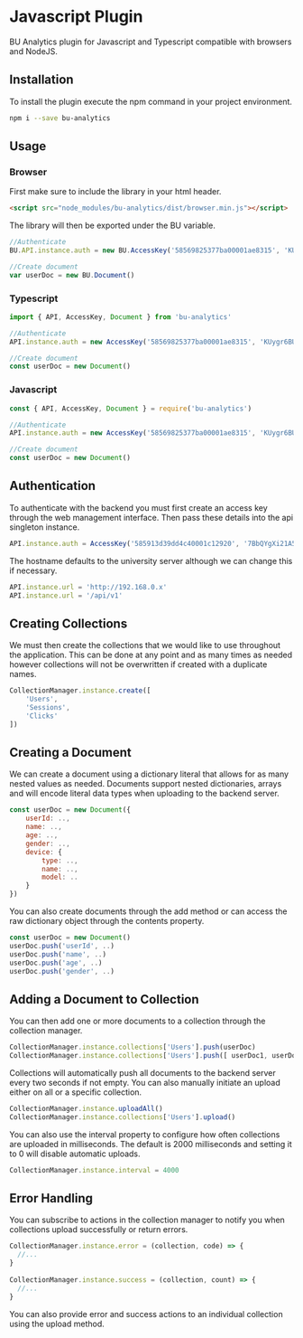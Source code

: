 # Javascript Plugin

BU Analytics plugin for Javascript and Typescript compatible with browsers and NodeJS.

## Installation

To install the plugin execute the npm command in your project environment.

```bash
npm i --save bu-analytics
```

## Usage

### Browser

First make sure to include the library in your html header.

```html
<script src="node_modules/bu-analytics/dist/browser.min.js"></script>
```

The library will then be exported under the BU variable.

```javascript
//Authenticate
BU.API.instance.auth = new BU.AccessKey('58569825377ba00001ae8315', 'KUygr6BUxhEtsSQ1RJYla2UCtiEE8R')

//Create document
var userDoc = new BU.Document()
```

### Typescript

```javascript
import { API, AccessKey, Document } from 'bu-analytics'

//Authenticate
API.instance.auth = new AccessKey('58569825377ba00001ae8315', 'KUygr6BUxhEtsSQ1RJYla2UCtiEE8R')

//Create document
const userDoc = new Document()
```

### Javascript

```javascript
const { API, AccessKey, Document } = require('bu-analytics')

//Authenticate
API.instance.auth = new AccessKey('58569825377ba00001ae8315', 'KUygr6BUxhEtsSQ1RJYla2UCtiEE8R')

//Create document
const userDoc = new Document()
```

## Authentication

To authenticate with the backend you must first create an access key through the web management interface. Then pass these details into the api singleton instance.

```javascript
API.instance.auth = AccessKey('585913d39dd4c40001c12920', '7BbQYgXi21A56D8ofOypaIkJDUjqoo')
```

The hostname defaults to the university server although we can change this if necessary.

```javascript
API.instance.url = 'http://192.168.0.x'
API.instance.url = '/api/v1'
```

## Creating Collections

We must then create the collections that we would like to use throughout the application. 
This can be done at any point and as many times as needed however collections will not be overwritten if created with a duplicate names.

```javascript
CollectionManager.instance.create([
    'Users',
    'Sessions',
    'Clicks'
])
```

## Creating a Document

We can create a document using a dictionary literal that allows for as many nested values as needed. 
Documents support nested dictionaries, arrays and will encode literal data types when uploading to the backend server.

```javascript
const userDoc = new Document({
	userId: ..,
	name: ..,
	age: ..,
	gender: ..,
    device: {
        type: ..,
        name: ..,
        model: ..
    }
})
```

You can also create documents through the add method or can access the raw dictionary object through the contents property.

```javascript
const userDoc = new Document()
userDoc.push('userId', ..)
userDoc.push('name', ..)
userDoc.push('age', ..)
userDoc.push('gender', ..)
```

## Adding a Document to Collection

You can then add one or more documents to a collection through the collection manager.

```javascript
CollectionManager.instance.collections['Users'].push(userDoc)
CollectionManager.instance.collections['Users'].push([ userDoc1, userDoc2, userDoc3 ])
```

Collections will automatically push all documents to the backend server every two seconds if not empty. 
You can also manually initiate an upload either on all or a specific collection.

```javascript
CollectionManager.instance.uploadAll()
CollectionManager.instance.collections['Users'].upload()
```

You can also use the interval property to configure how often collections are uploaded in milliseconds. 
The default is 2000 milliseconds and setting it to 0 will disable automatic uploads.

```javascript
CollectionManager.instance.interval = 4000
```

## Error Handling

You can subscribe to actions in the collection manager to notify you when collections upload successfully or return errors.

```javascript
CollectionManager.instance.error = (collection, code) => {
  //...
}
 
CollectionManager.instance.success = (collection, count) => {
  //...
}
```

You can also provide error and success actions to an individual collection using the upload method.